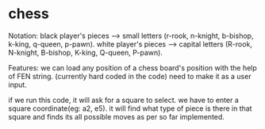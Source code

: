 # chess

Notation:
black player's pieces --> small letters (r-rook, n-knight, b-bishop, k-king, q-queen, p-pawn).
white player's pieces --> capital letters (R-rook, N-knight, B-bishop, K-king, Q-queen, P-pawn).

Features:
we can load any position of a chess board's position with the help of FEN string. (currently hard coded in the code) need to make it as a user input.

if we run this code, it will ask for a square to select. we have to enter a square coordinate(eg: a2, e5). it will find what type of piece is there in that square and finds its all possible moves as per so far implemented.
